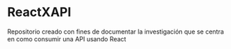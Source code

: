 # ReactXAPI
Repositorio creado con fines de documentar la investigación que se centra en como consumir una API usando React 
